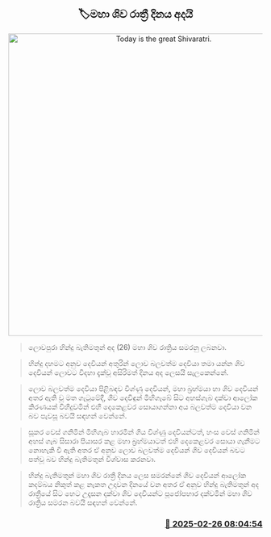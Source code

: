 <p align='center'><b><h2 align='center' title='Today is the great Shivaratri.'>🏷මහා ශිව රාත්‍රී දිනය අදයි</h2></b></p>
<p align='center'><img src='https://helakuru.sgp1.cdn.digitaloceanspaces.com/esana/images/lib/mahashivratri.jpg' width='600' alt='Today is the great Shivaratri.'></p>

> ලොවපුරා හින්දු බැතිමතුන් අද (26) මහා ශිව රාත්‍රිය සමරනු ලබනවා.

> හින්දු දහමට අනුව දෙවියන් අතුරින් ලොව බලවත්ම දෙවියා තමා යන්න ශිව දෙවියන් ලොවට විදහා දැක්වූ අසිරිමත් දිනය අද ලෙසයි සැලකෙන්නේ.

> ලොව බලවත්ම දෙවියා පිළිබඳව විශ්ණු දෙවියන්, මහා බ්‍රහ්මයා හා ශිව දෙවියන් අතර ඇති වූ මත ගැටුමේදී, ශිව දෙවිඳුන් මිහිගැබේ සිට අහස්ගැබ දක්වා ආලෝක කිරණයක් විහිදුවමින් එහි දෙකෙළවර සොයාගන්නා අය බලවත්ම දෙවියා වන බව පැවසූ බවයි සඳහන් වෙන්නේ.

> සූකර වෙස් ගනිමින් මිහිගැබ හාරමින් ගිය විශ්ණු දෙවියන්ටත්, හංස වෙස් ගනිමින් අහස් ගැබ සිසාරා පියාසර කළ මහා බ්‍රහ්මයාටත් එහි දෙකෙළවර සොයා ගැනීමට නොහැකි වී ඇති අතර ඒ අනුව ලොව බලවත්ම දෙවියන් ශිව දෙවියන් බවට පත්වූ බව හින්දු බැතිමතුන් විශ්වාස කරනවා.

> හින්දු බැතිමතුන් මහා ශිව රාත්‍රී දිනය ලෙස සමරන්නේ ශිව දෙවියන් ආලෝක කදම්බය නිකුත් කළ නැකත උදාවන දිනයේ වන අතර ඒ අනුව හින්දු බැතිමතුන් අද රාත්‍රීයේ සිට හෙට උදෑසන දක්වා ශිව දෙවියන්ට පූජෝපහාර දක්වමින් මහා ශිව රාත්‍රිය සමරන බවයි සඳහන් වෙන්නේ. 



<h3 align='right'><a href='https://www.helakuru.lk/esana/p/107819/'>📅 2025-02-26 08:04:54</a></h3>
